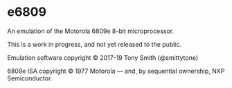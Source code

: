 # e6809 #

An emulation of the Motorola 6809e 8-bit microprocessor.

This is a work in progress, and not yet released to the public.

Emulation software copyright &copy; 2017-19 Tony Smith (@smittytone)

6809e ISA copyright &copy; 1977 Motorola &mdash; and, by sequential ownership, NXP Semiconductor.
